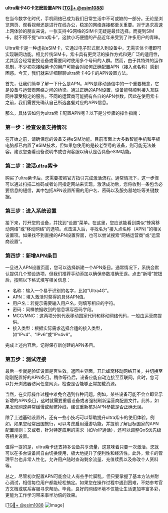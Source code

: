 **ultra紫卡4G卡怎麽設置APN [[TG💪+ @esim1088](https://t.me/s/esim1088)]**

在当今数字化时代，手机网络已成为我们日常生活中不可或缺的一部分。无论是浏览网页、观看视频还是进行在线办公，稳定的网络连接都至关重要。对于追求高速上网体验的朋友来说，一张支持4G网络的SIM卡无疑是最佳选择。而提到SIM卡，就不得不提“ultra紫卡”，这款小巧便捷的产品近年来受到了许多用户的青睐。

Ultra紫卡是一种虚拟eSIM卡，它通过电子形式嵌入到设备中，无需实体卡槽即可实现联网功能。相比传统SIM卡，紫卡具有更灵活的操作方式和更广泛的适用性，尤其适合经常更换设备或需要同时使用多个号码的人群。然而，由于其特殊的运作机制，不少初次接触紫卡的用户可能会对如何正确配置APN（接入点名称）感到困惑。今天，我们就来详细聊聊ultra紫卡4G卡的APN设置方法。

首先，让我们简单了解一下什么是APN。APN是移动通信中的一个重要概念，它是设备与运营商网络之间的桥梁。通过正确的APN设置，设备能够顺利接入互联网并享受稳定的服务。不同的运营商可能拥有各自的APN参数，因此在使用紫卡之前，我们需要先确认自己所选套餐对应的APN信息。

那么，具体该如何为ultra紫卡配置APN呢？以下是分步骤的操作指南：

### **第一步：检查设备支持情况**
在开始之前，请确保您的设备支持eSIM功能。目前市面上大多数智能手机和平板电脑都已内置了eSIM技术，但如果您使用的是较老型号的设备，则可能无法兼容。建议您查看设备说明书或咨询客服以确认是否具备eSIM功能。

### **第二步：激活ultra紫卡**
购买了ultra紫卡后，您需要按照官方指引完成激活流程。通常情况下，这一步骤可以通过扫描二维码或者访问指定网站来实现。激活成功后，您将收到一条包含必要信息的短信，其中包括APN设置所需的用户名、密码以及服务器地址等关键数据。

### **第三步：进入系统设置**
接下来，打开您的设备，并找到“设置”菜单。在这里，您应该能看到类似“蜂窝移动网络”或“移动网络”的选项。点击进入后，寻找名为“接入点名称（APN）”的相关设置项。如果找不到直接的APN设置界面，也可以尝试搜索“网络运营商”或“运营商设置”。

### **第四步：新增APN条目**
一旦进入APN设置页面，您可以选择新建一个APN条目。通常情况下，系统会默认提供几个预设选项，但我们推荐手动添加以确保参数准确无误。点击“新增”按钮后，按照以下格式填写相关信息：
- 名称：输入一个易于识别的名字，比如“Ultra4G”。
- APN：填入激活时获得的具体APN值。
- 用户名：若提示需要输入用户名，则填写相应的字符。
- 密码：同样依据收到的信息填写密码字段。
- MCC/MNC：这两项分别代表移动国家代码和移动网络代码，一般由运营商提供。
- 接入类型：根据实际需求选择合适的接入类型，如“IPv4”、“IPv6”或“IPv4v6”。

完成上述内容后，记得保存新创建的APN条目。

### **第五步：测试连接**
最后一步就是验证设置是否生效。返回主界面，开启蜂窝移动网络开关，并切换至刚刚配置好的APN条目。稍作等待后，设备应能自动连接至互联网。此时，您可以打开浏览器访问任意网页，检查是否能够正常加载资源。

当然，在实际操作过程中难免会遇到各种问题。例如，某些设备可能不会立即显示新增的APN条目，这时就需要重启设备或者强制刷新运营商配置文件。此外，如果发现网速异常缓慢或频繁掉线，建议重新核对APN参数是否正确无误。

除了上述基础设置外，还有一些小技巧可以帮助提升ultra紫卡的使用体验。例如，如果您经常出国旅行，可以考虑启用漫游功能，并提前了解目标国家的APN配置规则；又或者，针对特定应用的需求（如VoIP通话），还可以调整QoS优先级等相关设置。

值得一提的是，ultra紫卡还支持多设备共享流量，这意味着只要一次激活，您就可以在多台设备间自由切换使用，极大地提升了便利性和经济性。此外，紫卡的管理平台也非常人性化，允许用户随时查询剩余流量、充值续费以及修改个人资料等。

总之，尽管初次配置APN可能会让人有些手忙脚乱，但只要掌握了基本方法并耐心调试，相信每位用户都能轻松搞定。如果您在操作过程中遇到困难，不妨参考官方文档或联系客服寻求帮助。毕竟，良好的网络环境不仅能让生活更加丰富多彩，更能为工作学习带来事半功倍的效果。

[[TG💪+ @esim1088](https://t.me/s/esim1088) ![Image](https://i.postimg.cc/4NQfJmqS/Snipaste-2025-05-13-00-14-12.png)]